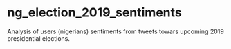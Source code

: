 # ng_election_2019_sentiments
Analysis of users (nigerians) sentiments from tweets towars upcoming 2019 presidential elections. 
